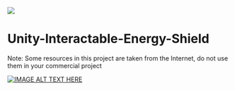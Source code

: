 [![](https://picx.zhimg.com/v2-e0b666da30375f688c1c20c115afee1d_1440w.jpg?source=172ae18b)](https://picx.zhimg.com/v2-e0b666da30375f688c1c20c115afee1d_1440w.jpg?source=172ae18b)

# Unity-Interactable-Energy-Shield

Note: Some resources in this project are taken from the Internet, do not use them in your commercial project

[![IMAGE ALT TEXT HERE](https://img.youtube.com/vi/YOUTUBE_VIDEO_ID_HERE/0.jpg)](https://www.youtube.com/watch?v=YOUTUBE_VIDEO_ID_HERE)
